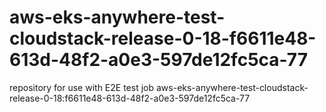 # aws-eks-anywhere-test-cloudstack-release-0-18-f6611e48-613d-48f2-a0e3-597de12fc5ca-77
repository for use with E2E test job aws-eks-anywhere-test-cloudstack-release-0-18:f6611e48-613d-48f2-a0e3-597de12fc5ca-77
